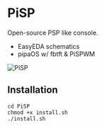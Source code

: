 # PiSP
Open-source PSP like console.

- EasyEDA schematics
- pipaOS w/ fbtft & PiSPWM

![PiSP](PiSP.gif)

## Installation
```
cd PiSP
chmod +x install.sh
./install.sh
```
